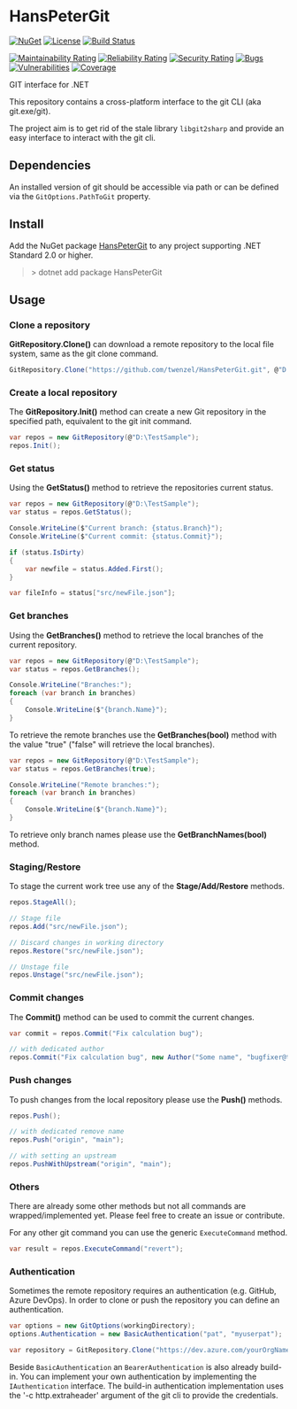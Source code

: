 # HansPeterGit

[![NuGet](https://img.shields.io/nuget/v/HansPeterGit.svg)](https://nuget.org/packages/HansPeterGit/)
[![License](https://img.shields.io/badge/license-MIT-blue.svg)](LICENSE)
[![Build Status](https://github.com/twenzel/HansPeterGit/workflows/CI/badge.svg?branch=main)](https://github.com/twenzel/HansPeterGit/actions)

[![Maintainability Rating](https://sonarcloud.io/api/project_badges/measure?project=twenzel_HansPeterGit&metric=sqale_rating)](https://sonarcloud.io/dashboard?id=twenzel_HansPeterGit)
[![Reliability Rating](https://sonarcloud.io/api/project_badges/measure?project=twenzel_HansPeterGit&metric=reliability_rating)](https://sonarcloud.io/dashboard?id=twenzel_HansPeterGit)
[![Security Rating](https://sonarcloud.io/api/project_badges/measure?project=twenzel_HansPeterGit&metric=security_rating)](https://sonarcloud.io/dashboard?id=twenzel_HansPeterGit)
[![Bugs](https://sonarcloud.io/api/project_badges/measure?project=twenzel_HansPeterGit&metric=bugs)](https://sonarcloud.io/dashboard?id=twenzel_HansPeterGit)
[![Vulnerabilities](https://sonarcloud.io/api/project_badges/measure?project=twenzel_HansPeterGit&metric=vulnerabilities)](https://sonarcloud.io/dashboard?id=twenzel_HansPeterGit)
[![Coverage](https://sonarcloud.io/api/project_badges/measure?project=twenzel_HansPeterGit&metric=coverage)](https://sonarcloud.io/dashboard?id=twenzel_HansPeterGit)

GIT interface for .NET

This repository contains a cross-platform interface to the git CLI (aka git.exe/git).

The project aim is to get rid of the stale library `libgit2sharp` and provide an easy interface to interact with the git cli.

## Dependencies

An installed version of git should be accessible via path or can be defined via the `GitOptions.PathToGit` property.

## Install

Add the NuGet package [HansPeterGit](https://nuget.org/packages/HansPeterGit/) to any project supporting .NET Standard 2.0 or higher.

> &gt; dotnet add package HansPeterGit

## Usage

### Clone a repository

**GitRepository.Clone()** can download a remote repository to the local file system, same as the git clone command.

```csharp
GitRepository.Clone("https://github.com/twenzel/HansPeterGit.git", @"D:\TestSample");
```

### Create a local repository

The **GitRepository.Init()** method can create a new Git repository in the specified path, equivalent to the git init command.

```csharp
var repos = new GitRepository(@"D:\TestSample");
repos.Init();
```

### Get status

Using the **GetStatus()** method to retrieve the repositories current status.

```csharp
var repos = new GitRepository(@"D:\TestSample");
var status = repos.GetStatus();

Console.WriteLine($"Current branch: {status.Branch}");
Console.WriteLine($"Current commit: {status.Commit}");

if (status.IsDirty)
{
    var newfile = status.Added.First();
}

var fileInfo = status["src/newFile.json"];

```

### Get branches

Using the **GetBranches()** method to retrieve the local branches of the current repository.

```csharp
var repos = new GitRepository(@"D:\TestSample");
var status = repos.GetBranches();

Console.WriteLine("Branches:");
foreach (var branch in branches)
{
    Console.WriteLine($"{branch.Name}");
}
```

To retrieve the remote branches use the **GetBranches(bool)** method with the value "true" ("false" will retrieve the local branches).

```csharp
var repos = new GitRepository(@"D:\TestSample");
var status = repos.GetBranches(true);

Console.WriteLine("Remote branches:");
foreach (var branch in branches)
{
    Console.WriteLine($"{branch.Name}");
}
```

To retrieve only branch names please use the **GetBranchNames(bool)** method.

### Staging/Restore

To stage the current work tree use any of the **Stage/Add/Restore** methods.

```csharp
repos.StageAll();

// Stage file
repos.Add("src/newFile.json");

// Discard changes in working directory
repos.Restore("src/newFile.json");

// Unstage file
repos.Unstage("src/newFile.json");
```

### Commit changes

The **Commit()** method can be used to commit the current changes.

```csharp
var commit = repos.Commit("Fix calculation bug");

// with dedicated author
repos.Commit("Fix calculation bug", new Author("Some name", "bugfixer@test.com"));
```

### Push changes

To push changes from the local repository please use the **Push()** methods.

```csharp
repos.Push();

// with dedicated remove name
repos.Push("origin", "main");

// with setting an upstream
repos.PushWithUpstream("origin", "main");
```

### Others

There are already some other methods but not all commands are wrapped/implemented yet. Please feel free to create an issue or contribute.

For any other git command you can use the generic `ExecuteCommand` method.

```csharp
var result = repos.ExecuteCommand("revert");
```

### Authentication

Sometimes the remote repository requires an authentication (e.g. GitHub, Azure DevOps). In order to clone or push the repository you can define an authentication.

```csharp
var options = new GitOptions(workingDirectory);
options.Authentication = new BasicAuthentication("pat", "myuserpat"); 

var repository = GitRepository.Clone("https://dev.azure.com/yourOrgName/yourProject/_git/yourRepository", options);
```

Beside `BasicAuthentication` an `BearerAuthentication` is also already build-in. You can implement your own authentication by implementing the `IAuthentication` interface.
The build-in authentication implementation uses the '-c http.extraheader' argument of the git cli to provide the credentials.
